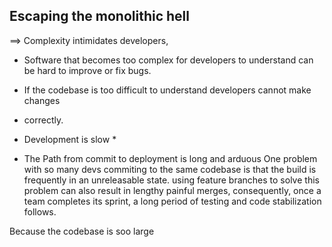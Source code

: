 ## Escaping the monolithic hell 

==> Complexity intimidates developers,  
* Software that becomes too complex for developers to understand can be hard 
to improve or fix bugs. 

* If the codebase is too difficult to understand developers cannot make changes 
* correctly.

* Development is slow *

* The Path from commit to deployment is long and arduous 
One problem with so many devs commiting to the same codebase is that the build 
is frequently in an unreleasable state. using feature branches to solve this problem can also result in lengthy painful merges, consequently, once a team completes its sprint, a long period of testing and code stabilization follows.

Because the codebase is soo large